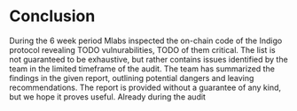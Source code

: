# Conclusion

During the 6 week period Mlabs inspected the on-chain code of the Indigo protocol revealing TODO vulnurabilities, TODO of them critical. The list is not guaranteed to be exhaustive, but rather contains issues identified by the team in the limited timeframe of the audit. The team has summarized the findings in the given report, outlining potential dangers and leaving recommendations. The report is provided without a guarantee of any kind, but we hope it proves useful. Already during the audit 